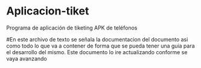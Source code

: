 # Aplicacion-tiket
Programa de aplicación de tiketing APK de teléfonos 

#En este archivo de texto se señala la documentacion del documento asi como todo lo que va a contener de forma que se pueda tener una guia para el desarrollo del mismo. Este documento lo ire actualizando conforme se vaya avanzando
